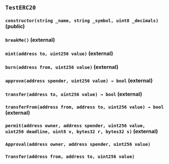 ## `TestERC20`






### `constructor(string _name, string _symbol, uint8 _decimals)` (public)





### `breakMe()` (external)





### `mint(address to, uint256 value)` (external)





### `burn(address from, uint256 value)` (external)





### `approve(address spender, uint256 value) → bool` (external)





### `transfer(address to, uint256 value) → bool` (external)





### `transferFrom(address from, address to, uint256 value) → bool` (external)





### `permit(address owner, address spender, uint256 value, uint256 deadline, uint8 v, bytes32 r, bytes32 s)` (external)






### `Approval(address owner, address spender, uint256 value)`





### `Transfer(address from, address to, uint256 value)`





